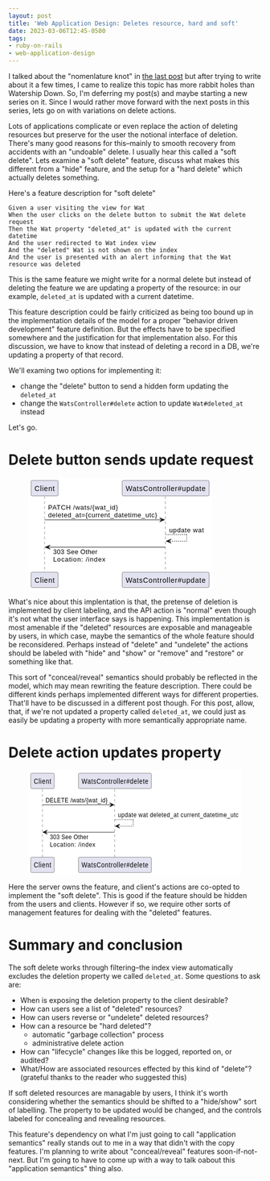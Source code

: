 ```yaml
---
layout: post
title: 'Web Application Design: Deletes resource, hard and soft'
date: 2023-03-06T12:45-0500
tags:
- ruby-on-rails
- web-application-design
--- 
```


I talked about the "nomenlature knot" in [the last post](/2022/12/03/wad-crud-copy-actions-with-side-effects.html) but after
trying to write about it a few times, I came to realize this topic has
more rabbit holes than <span class="underline">Watership Down</span>. So, I'm deferring my post(s)
and maybe starting a new series on it. Since I would rather move
forward with the next posts in this series, lets go on with variations
on delete actions.

Lots of applications complicate or even replace the action of deleting
resources but preserve for the user the notional interface of
deletion. There's many good reasons for this&#x2013;mainly to smooth recovery
from accidents with an "undoable" delete. I usually hear this called a
"soft delete". Lets examine a "soft delete" feature, discuss what
makes this different from a "hide" feature, and the setup for a "hard
delete" which actually deletes something.

<!-- more -->

Here's a feature description for "soft delete"

```feature
Given a user visiting the view for Wat
When the user clicks on the delete button to submit the Wat delete request
Then the Wat property "deleted_at" is updated with the current datetime
And the user redirected to Wat index view
And the "deleted" Wat is not shown on the index
And the user is presented with an alert informing that the Wat resource was deleted
```

This is the same feature we might write for a normal delete but
instead of deleting the feature we are updating a property of the
resource: in our example, `deleted_at` is updated with a current
datetime. 

This feature description could be fairly criticized as being too bound
up in the implementation details of the model for a proper "behavior
driven development" feature definition. But the effects have to be
specified somewhere and the justification for that implementation
also. For this discussion, we have to know that instead of deleting a
record in a DB, we're updating a property of that record.

We'll examing two options for implementing it:

-   change the "delete" button to send a hidden form updating the
    `deleted_at`
-   change the `WatsController#delete` action to update `Wat#deleted_at`
    instead

Let's go.


# Delete button sends update request

 <figure class="centered">
  <svg xmlns="http://www.w3.org/2000/svg" xmlns:xlink="http://www.w3.org/1999/xlink" contentStyleType="text/css" height="223px" preserveAspectRatio="none" style="width:365px;height:223px;background:#FFFFFF;" version="1.1" viewBox="0 0 365 223" width="365px" zoomAndPan="magnify"><defs/><g><line style="stroke:#181818;stroke-width:0.5;stroke-dasharray:5.0,5.0;" x1="32" x2="32" y1="36.4883" y2="188.041"/><line style="stroke:#181818;stroke-width:0.5;stroke-dasharray:5.0,5.0;" x1="272.5" x2="272.5" y1="36.4883" y2="188.041"/><rect fill="#E2E2F0" height="30.4883" rx="2.5" ry="2.5" style="stroke:#181818;stroke-width:0.5;" width="54" x="5" y="5"/><text fill="#000000" font-family="sans-serif" font-size="14" lengthAdjust="spacing" textLength="40" x="12" y="25.5352">Client</text><rect fill="#E2E2F0" height="30.4883" rx="2.5" ry="2.5" style="stroke:#181818;stroke-width:0.5;" width="54" x="5" y="187.041"/><text fill="#000000" font-family="sans-serif" font-size="14" lengthAdjust="spacing" textLength="40" x="12" y="207.5762">Client</text><rect fill="#E2E2F0" height="30.4883" rx="2.5" ry="2.5" style="stroke:#181818;stroke-width:0.5;" width="173" x="186.5" y="5"/><text fill="#000000" font-family="sans-serif" font-size="14" lengthAdjust="spacing" textLength="159" x="193.5" y="25.5352">WatsController#update</text><rect fill="#E2E2F0" height="30.4883" rx="2.5" ry="2.5" style="stroke:#181818;stroke-width:0.5;" width="173" x="186.5" y="187.041"/><text fill="#000000" font-family="sans-serif" font-size="14" lengthAdjust="spacing" textLength="159" x="193.5" y="207.5762">WatsController#update</text><polygon fill="#181818" points="261,79.1094,271,83.1094,261,87.1094,265,83.1094" style="stroke:#181818;stroke-width:1.0;"/><line style="stroke:#181818;stroke-width:1.0;" x1="32" x2="267" y1="83.1094" y2="83.1094"/><text fill="#000000" font-family="sans-serif" font-size="13" lengthAdjust="spacing" textLength="139" x="39" y="63.0566">PATCH /wats/{wat_id}</text><text fill="#000000" font-family="sans-serif" font-size="13" lengthAdjust="spacing" textLength="217" x="39" y="78.3672">deleted_at={current_datetime_utc}</text><line style="stroke:#181818;stroke-width:1.0;stroke-dasharray:2.0,2.0;" x1="273" x2="315" y1="112.4199" y2="112.4199"/><line style="stroke:#181818;stroke-width:1.0;stroke-dasharray:2.0,2.0;" x1="315" x2="315" y1="112.4199" y2="125.4199"/><line style="stroke:#181818;stroke-width:1.0;stroke-dasharray:2.0,2.0;" x1="274" x2="315" y1="125.4199" y2="125.4199"/><polygon fill="#181818" points="284,121.4199,274,125.4199,284,129.4199,280,125.4199" style="stroke:#181818;stroke-width:1.0;"/><text fill="#000000" font-family="sans-serif" font-size="13" lengthAdjust="spacing" textLength="69" x="280" y="107.6777">update wat</text><polygon fill="#181818" points="43,133.4199,33,137.4199,43,141.4199,39,137.4199" style="stroke:#181818;stroke-width:1.0;"/><line style="stroke:#181818;stroke-width:1.0;" x1="37" x2="272" y1="137.4199" y2="137.4199"/><text fill="#000000" font-family="sans-serif" font-size="13" lengthAdjust="spacing" textLength="88" x="49" y="150.9883">303 See Other</text><text fill="#000000" font-family="sans-serif" font-size="13" lengthAdjust="spacing" textLength="104" x="49" y="166.2988">Location: /index</text><!--SRC=[LOwz2i9048JxUuf5QubW9oXe6Wj5GS5624iowE7bBknjZ22-koS6qMQB-VbcuzNwXeLh4iGc-8WDOkGpbd2XMuY4ZbHQ69DIQalRi5VAdONNFsbmP8rvy2h1ESYmRIfM38WZxI4tY36V5etclK9JsYqE-OgoBdMpHxg5hPudNy51KHMiiqVPYgHMyQQfhL6qMZvD3nZziZwBb2XVUzv_cjp9U9AYeArU82U_3YMh3NvAcKrxznS0]--></g></svg>
</figure>

What's nice about this implentation is that, the pretense of deletion
is implemented by client labeling, and the API action is "normal" even
though it's not what the user interface says is happening. This
implementation is most amenable if the "deleted" resources are
exposable and manageable by users, in which case, maybe the semantics
of the whole feature should be reconsidered. Perhaps instead of
"delete" and "undelete" the actions should be labeled with "hide" and
"show" or "remove" and "restore" or something like that. 

This sort of "conceal/reveal" semantics should probably be reflected
in the model, which may mean rewriting the feature description. There
could be different kinds perhaps implemented different ways for
different properties. That'll have to be discussed in a different post
though. For this post, allow, that, if we're not updated a property
called `deleted_at`, we could just as easily be updating a property
with more semantically appropriate name.


# Delete action updates property

<figure class="centered">
  <svg xmlns="http://www.w3.org/2000/svg" xmlns:xlink="http://www.w3.org/1999/xlink" contentStyleType="text/css" height="208px" preserveAspectRatio="none" style="width:488px;height:208px;background:#FFFFFF;" version="1.1" viewBox="0 0 488 208" width="488px" zoomAndPan="magnify"><defs/><g><line style="stroke:#181818;stroke-width:0.5;stroke-dasharray:5.0,5.0;" x1="32" x2="32" y1="36.4883" y2="172.7305"/><line style="stroke:#181818;stroke-width:0.5;stroke-dasharray:5.0,5.0;" x1="197.5" x2="197.5" y1="36.4883" y2="172.7305"/><rect fill="#E2E2F0" height="30.4883" rx="2.5" ry="2.5" style="stroke:#181818;stroke-width:0.5;" width="54" x="5" y="5"/><text fill="#000000" font-family="sans-serif" font-size="14" lengthAdjust="spacing" textLength="40" x="12" y="25.5352">Client</text><rect fill="#E2E2F0" height="30.4883" rx="2.5" ry="2.5" style="stroke:#181818;stroke-width:0.5;" width="54" x="5" y="171.7305"/><text fill="#000000" font-family="sans-serif" font-size="14" lengthAdjust="spacing" textLength="40" x="12" y="192.2656">Client</text><rect fill="#E2E2F0" height="30.4883" rx="2.5" ry="2.5" style="stroke:#181818;stroke-width:0.5;" width="167" x="114.5" y="5"/><text fill="#000000" font-family="sans-serif" font-size="14" lengthAdjust="spacing" textLength="153" x="121.5" y="25.5352">WatsController#delete</text><rect fill="#E2E2F0" height="30.4883" rx="2.5" ry="2.5" style="stroke:#181818;stroke-width:0.5;" width="167" x="114.5" y="171.7305"/><text fill="#000000" font-family="sans-serif" font-size="14" lengthAdjust="spacing" textLength="153" x="121.5" y="192.2656">WatsController#delete</text><polygon fill="#181818" points="186,63.7988,196,67.7988,186,71.7988,190,67.7988" style="stroke:#181818;stroke-width:1.0;"/><line style="stroke:#181818;stroke-width:1.0;" x1="32" x2="192" y1="67.7988" y2="67.7988"/><text fill="#000000" font-family="sans-serif" font-size="13" lengthAdjust="spacing" textLength="142" x="39" y="63.0566">DELETE /wats/{wat_id}</text><line style="stroke:#181818;stroke-width:1.0;stroke-dasharray:2.0,2.0;" x1="198" x2="240" y1="97.1094" y2="97.1094"/><line style="stroke:#181818;stroke-width:1.0;stroke-dasharray:2.0,2.0;" x1="240" x2="240" y1="97.1094" y2="110.1094"/><line style="stroke:#181818;stroke-width:1.0;stroke-dasharray:2.0,2.0;" x1="199" x2="240" y1="110.1094" y2="110.1094"/><polygon fill="#181818" points="209,106.1094,199,110.1094,209,114.1094,205,110.1094" style="stroke:#181818;stroke-width:1.0;"/><text fill="#000000" font-family="sans-serif" font-size="13" lengthAdjust="spacing" textLength="276" x="205" y="92.3672">update wat deleted_at current_datetime_utc</text><polygon fill="#181818" points="43,118.1094,33,122.1094,43,126.1094,39,122.1094" style="stroke:#181818;stroke-width:1.0;"/><line style="stroke:#181818;stroke-width:1.0;" x1="37" x2="197" y1="122.1094" y2="122.1094"/><text fill="#000000" font-family="sans-serif" font-size="13" lengthAdjust="spacing" textLength="88" x="49" y="135.6777">303 See Other</text><text fill="#000000" font-family="sans-serif" font-size="13" lengthAdjust="spacing" textLength="104" x="49" y="150.9883">Location: /index</text><!--SRC=[LOxD2i8m48JlUOf5pwL2RpqK_EbDyQ3WHIYX6JGOaxBPMa5yToCMqSkopCmtJBnOtsdMLsB4BlY83MBK9opWmZ1d3WC9zr0gfSIsjjDUQEailFn9auEMk0nUE3W7dXeu22Qa8-t0Dx1I7ugoQbIef5MzhlSrvKE2yqUwZJLFDThPRxBlZ1PGYj2dsZJfRNlcrDcyFR5NDBsqNxmQToQwc1Mf2hILC_Zerw7LOeClARVUuFu2]--></g></svg>
</figure>

Here the server owns the feature, and client's actions are co-opted to
implement the "soft delete". This is good if the feature should be
hidden from the users and clients. However if so, we require other
sorts of management features for dealing with the "deleted" features.


# Summary and conclusion

The soft delete works through filtering&#x2013;the index view automatically
excludes the deletion property we called `deleted_at`. Some questions
to ask are:

-   When is exposing the deletion property to the client desirable?
-   How can users see a list of "deleted" resources?
-   How can users reverse or "undelete" deleted resources?
-   How can a resource be "hard deleted"?
    -   automatic "garbage collection" process
    -   administrative delete action
-   How can "lifecycle" changes like this be logged, reported on, or
    audited?
-   What/How are associated resources effected by this kind of
    "delete"? (grateful thanks to the reader who suggested this)


If soft deleted resources are managable by users, I think it's worth
considering whether the semantics should be shifted to a "hide/show"
sort of labelling. The property to be updated would be changed, and
the controls labeled for concealing and revealing resources.

This feature's dependency on what I'm just going to call "application
semantics" really stands out to me in a way that didn't with the copy
features. I'm planning to write about "conceal/reveal" features
soon-if-not-next. But I'm going to have to come up with a way to talk
oabout this "application semantics" thing also.

